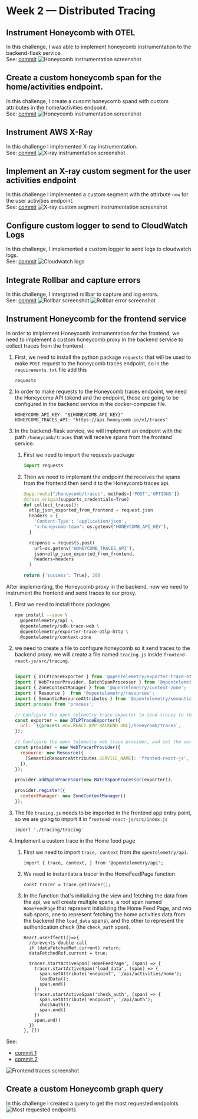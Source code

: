 # Week 2 — Distributed Tracing

## Instrument Honeycomb with OTEL

In this challenge, I was able to implement honeycomb instrumentation to the backend-flask service.
</br>
See: [commit](https://github.com/djaballah/aws-bootcamp-cruddur-2023/commit/0ded95d137c990ee427fb5968acbfa81828d39a8)
![Honeycomb instrumentation screenshot](week2_assets/Honeycomb%20backend-flask.png)

## Create a custom honeycomb span for the home/activities endpoint.

In this challenge, I create a cusomt honeycomb spand with custom attributes in the home/activities endpoint.
</br>
See: [commit](https://github.com/djaballah/aws-bootcamp-cruddur-2023/commit/2ab3196061bba334c644fee2858cedbed5f0fb1c)
![Honeycomb instrumentation screenshot](week2_assets/Honeycomb%20custom%20span.png)

## Instrument AWS X-Ray
In this challenge I implemented X-ray instrumentation.
</br>
See: [commit](https://github.com/djaballah/aws-bootcamp-cruddur-2023/commit/817fcfacced0903bf8ca05c1a0d3f4c02f2f756d)
![X-ray instrumentation screenshot](week2_assets/X-ray%20instrumentation.png)

## Implement an X-ray custom segment for the user activities endpoint
In this challenge I implemented a custom segment with the attirbute `now` for the user activities endpoint.
</br>
See: [commit](https://github.com/djaballah/aws-bootcamp-cruddur-2023/commit/5ad6ced39348975629b3cc29f195dbcfc23735c8)
![X-ray custom segment instrumentation screenshot](week2_assets/X-ray%20custom%20trace.png)

## Configure custom logger to send to CloudWatch Logs
In this challenge, I implemented a custom logger to send logs to cloudwatch logs.
</br>
See: [commit](https://github.com/djaballah/aws-bootcamp-cruddur-2023/commit/005c7326d93dfda780b90f0d5228a7abf783c1cd)
![Cloudwatch logs](week2_assets/Cloud%20watch%20logs.png)

## Integrate Rollbar and capture errors
In this challenge, I intergrated rollbar to capture and log errors.
</br>
See: [commit](https://github.com/djaballah/aws-bootcamp-cruddur-2023/commit/7ebfb4744432f66159798582dc1568f8df7e3fb8)
![Rollbar screenshot](week2_assets/Rollbar.png)
![Rollbar error screenshot](week2_assets/Rollbar%20error.png)

## Instrument Honeycomb for the frontend service
In order to imlplement Honeycomb instrumentation for the frontend, we need to implement a custom honeycomb proxy in
the backend service to collect traces from the frontend.
1. First, we need to install the python package `requests` that will be used to make `POST` request to the honeycomb traces endpoint, so in the `requirements.txt` file add this
   ```
   requests
   ```
2. In order to make requests to the Honeycomb traces endpoint, we need the Honeycomp API tokend and the endpoint, those are going to be configured in the backend service in the docker-compose file.

   ```
   HONEYCOMB_API_KEY: "${HONEYCOMB_API_KEY}"
   HONEYCOMB_TRACES_API: "https://api.honeycomb.io/v1/traces"
   ```

3. In the backend-flask service, we will implement an endpoint with the path `/honeycomb/traces` that will receive spans from the frontend service.

    1. First we need to import the requests package

        ```python
        import requests
        ```
    2. Then we need to implement the endpoint the receives the spans from the frontend then send it to the Honeycomb
       traces api.

       ```python
       @app.route("/honeycomb/traces", methods=['POST','OPTIONS'])
       @cross_origin(supports_credentials=True)
       def collect_traces():
         otlp_json_exported_from_frontend = request.json
         headers = {
           'Content-Type': 'application/json',
           'x-honeycomb-team': os.getenv('HONEYCOMB_API_KEY'),
         }

         response = requests.post(
           url=os.getenv('HONEYCOMB_TRACES_API'),
           json=otlp_json_exported_from_frontend,
           headers=headers
         ) 

       return {'success': True}, 200
       ```

After implementing, the Honeycomb proxy in the backend, now we need to instrument the frontend and send traces to our proxy.
1. First we need to install those packages

    ```bash
    npm install --save \
      @opentelemetry/api \
      @opentelemetry/sdk-trace-web \
      @opentelemetry/exporter-trace-otlp-http \
      @opentelemetry/context-zone
    ```
2. we need to create a file to configure honeycomb so it send traces to the backend proxy. we will create a file named `tracing.js` inside `frontend-react-js/src/tracing`.
    ```javascript

    import { OTLPTraceExporter } from '@opentelemetry/exporter-trace-otlp-http';
    import { WebTracerProvider, BatchSpanProcessor } from '@opentelemetry/sdk-trace-web';
    import { ZoneContextManager } from '@opentelemetry/context-zone';
    import { Resource }  from '@opentelemetry/resources';
    import { SemanticResourceAttributes } from '@opentelemetry/semantic-conventions';
    import process from 'process';
    
    // Configure the open telemetry trace exporter to send traces to the backend proxy.
    const exporter = new OTLPTraceExporter({
      url: `${process.env.REACT_APP_BACKEND_URL}/honeycomb/traces`,
    });

    // Configure the open telemetry web trace provider, and set the service name to `fronted-react-js`
    const provider = new WebTracerProvider({
      resource: new Resource({
        [SemanticResourceAttributes.SERVICE_NAME]: 'fronted-react-js',
      }),
    });

    provider.addSpanProcessor(new BatchSpanProcessor(exporter));

    provider.register({
      contextManager: new ZoneContextManager()
    });

    ```
3. The file `tracing.js` needs to be imported in the frontend app entry point, so we are going to import it in `frontend-react-js/src/index.js`
    ```
    import './tracing/tracing'
    ```
4. Implement a custom trace in the Home feed page

    1. First we need to import `trace, context` from the `opentelemetry/api`.
        ```
        import { trace, context, } from '@opentelemetry/api';
        ```
    2. We need to instantiate a tracer in the HomeFeedPage function
        ```
        const tracer = trace.getTracer();
        ```
    3. In the function that's initializing the view and fetching the data from the api, we will create multiple spans, a root span named `HomeFeedPage` that represent initializing the Home Feed Page, and two sub spans, one to represent fetching the home activities data from the backend (the `load_data` spans), and the other to represent the authentication check (the `check_auth` span).
        ```
        React.useEffect(()=>{
          //prevents double call
          if (dataFetchedRef.current) return;
          dataFetchedRef.current = true;

          tracer.startActiveSpan('HomeFeedPage', (span) => {
            tracer.startActiveSpan('load_data', (span) => {
              span.setAttribute('endpoint', '/api/activities/home');
              loadData();
              span.end()
            })
            tracer.startActiveSpan('check_auth', (span) => {
              span.setAttribute('endpoint', '/api/auth');
              checkAuth();
              span.end()
            })
            span.end()
          })
        }, [])
        ```
See:
- [commit 1](https://github.com/djaballah/aws-bootcamp-cruddur-2023/commit/0a9a64cb7f76d182e5a6563413cb3c71396cc78f)
- [commit 2](https://github.com/djaballah/aws-bootcamp-cruddur-2023/commit/0112d4cd7984099315dbddd4b13d0db6d5ea8702)

![Frontend traces screenshot](week2_assets/Honeycomb%20frontend%20traces.png)

## Create a custom Honeycomb graph query

In this challenge I created a query to get the most requested endpoints
![Most requested endpoints](week2_assets/Most%20requested%20endpoints.png)
